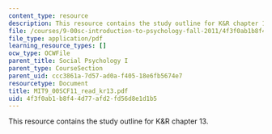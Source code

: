 ```yaml
---
content_type: resource
description: This resource contains the study outline for K&R chapter 13.
file: /courses/9-00sc-introduction-to-psychology-fall-2011/4f3f0ab1b8f44d77afd2fd56d8e1d1b5_MIT9_00SCF11_read_kr13.pdf
file_type: application/pdf
learning_resource_types: []
ocw_type: OCWFile
parent_title: Social Psychology I
parent_type: CourseSection
parent_uid: ccc3861a-7d57-ad0a-f405-18e6fb5674e7
resourcetype: Document
title: MIT9_00SCF11_read_kr13.pdf
uid: 4f3f0ab1-b8f4-4d77-afd2-fd56d8e1d1b5
---
```

This resource contains the study outline for K&R chapter 13.


